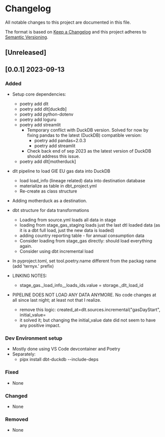 # Changelog
All notable changes to this project are documented in this file.

The format is based on [Keep a Changelog](http://keepachangelog.com/en/1.0.0/)
and this project adheres to [Semantic Versioning](http://semver.org/spec/v2.0.0.html).

<!-- insertion marker -->
## [Unreleased]

## [0.0.1] 2023-09-13

### Added
- Setup core dependencies:
    - poetry add dlt
    - poetry add dlt[duckdb]
    - poetry add python-dotenv
    - poetry add loguru
    - poetry add streamlit
        - Temporary conflict with DuckDB version. Solved for now by fixing pandas to the latest (DuckDB) compatible version:
            - poetry add pandas=2.0.3
            - poetry add streamlit
        - Check back end of sep 2023 as the latest version of DuckDB should address this issue.
    - poetry add dlt[motherduck]
- dlt pipeline to load GIE EU gas data into DuckDB
    - load load_info (lineage related) data into destination database
    - materialize as table in dbt_project.yml
    - Re-create as class structure
- Adding motherduck as a destination.
- dbt structure for data transformations
    - Loading from source.yml loads all data in stage
    - loading from stage_gas_staging loads just the last dtl loaded data (as it is a dbt full load, just the new data is loaded)
    - adding country reporting table - for annual consumption data
    - Consider loading from stage_gas directly: should load everything again.
    - Consider using dbt incremental load
- In pyproject.toml, set tool.poetry.name different from the packag name (add 'ternyx.' prefix)

- LINKING NOTES:
    - stage_gas._load_info__loads_ids.value = storage._dlt_load_id

- PIPELINE DOES NOT LOAD ANY DATA ANYMORE. No code changes at all since last night; at least not that I realize.
    - remove this logic: created_at=dlt.sources.incremental("gasDayStart", initial_value=
    - it solved it; but changing the initial_value date did not seem to have any positive impact.

### Dev Environment setup
- Mostly done using VS Code devcontainer and Poetry
- Separately:
    - pipx install dbt-duckdb --include-deps

### Fixed
- None

### Changed
- None

### Removed
- None
